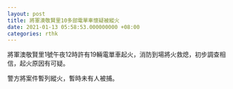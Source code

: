 ```yaml
---
layout: post
title: 將軍澳敬賢里10多部電單車懷疑被縱火
date: 2021-01-13 05:58:53.000000000 +08:00
categories: rthk
---
```


將軍澳敬賢里1號午夜12時許有19輛電單車起火，消防到場將火救熄，初步調查相信，起火原因有可疑。

警方將案件暫列縱火，暫時未有人被捕。
